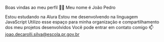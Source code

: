 Boas vindas ao meu perfil 💙💙
Meu nome é João Pedro

Estou estudando na Alura
Estou me desenvolvendo na linguagem JavaScript
Utilizo esse espaço para minha organização e compartilhamento dos meu projetos desenvolvidos
Você pode entrar em contato comigo 📫
joao.decarolli.silva@escola.pr.gov.br

